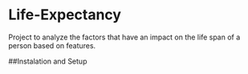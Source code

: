 # Life-Expectancy

Project to analyze the factors that have an impact on the life span of a person based on features.


##Instalation and Setup 
